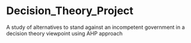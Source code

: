 # Decision_Theory_Project
A study of alternatives to stand against an incompetent government in a decision theory viewpoint using AHP approach
